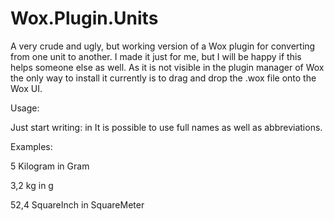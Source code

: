 # Wox.Plugin.Units
A very crude and ugly, but working version of a Wox plugin for converting from one unit to another.
I made it just for me, but I will be happy if this helps someone else as well. 
As it is not visible in the plugin manager of Wox the only way to install it currently is to drag and drop the .wox file onto the Wox UI.

Usage:

Just start writing: <quantity> <from unit> in <to unit>
It is possible to use full names as well as abbreviations.

Examples:

5 Kilogram in Gram

3,2 kg in g

52,4 SquareInch in SquareMeter
